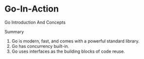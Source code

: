 # Go-In-Action
Go Introduction And Concepts

Summary
1. Go is modern, fast, and comes with a powerful standard library.
2. Go has concurrency built-in.
3. Go uses interfaces as the building blocks of code reuse.
